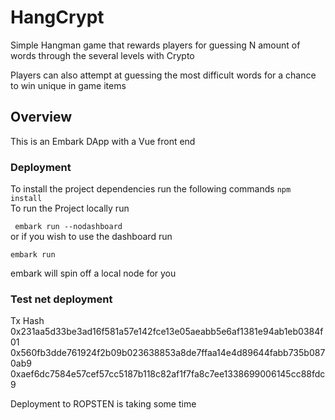 # HangCrypt
Simple Hangman game that rewards players for guessing N amount of words through the several levels with Crypto 

Players can also attempt at guessing the most difficult words for a chance to win unique in game items


## Overview

This is an Embark DApp with a Vue front end

### Deployment
To install the project dependencies run the following commands
```npm install``` <br>
To run the Project locally run

``` embark run --nodashboard```
<br> or if you wish to use the dashboard run

```embark run ```

embark will spin off a local node for you


### Test net deployment
Tx Hash
 0x231aa5d33be3ad16f581a57e142fce13e05aeabb5e6af1381e94ab1eb0384f01 
 0x560fb3dde761924f2b09b023638853a8de7ffaa14e4d89644fabb735b0870ab9 
 0xaef6dc7584e57cef57cc5187b118c82af1f7fa8c7ee1338699006145cc88fdc9 
 
 Deployment to ROPSTEN is taking some time 
 
